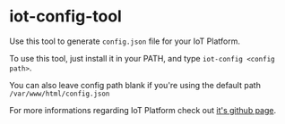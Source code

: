 # iot-config-tool

Use this tool to generate `config.json` file for your IoT Platform.

To use this tool, just install it in your PATH, and type `iot-config <config path>`.

You can also leave config path blank if you're using the default path `/var/www/html/config.json`

For more informations regarding IoT Platform check out [it's github page](https://github.com/TomShen1234/IoT-Platform).
